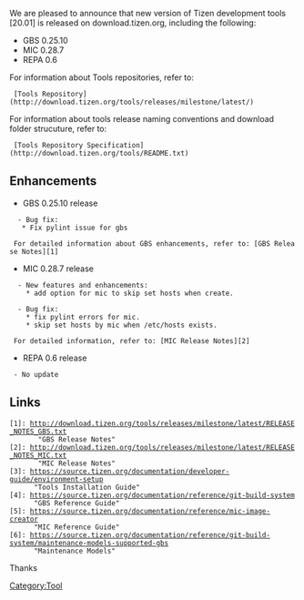We are pleased to announce that new version of Tizen development tools
\[20.01\] is released on download.tizen.org, including the following:

-   GBS 0.25.10
-   MIC 0.28.7
-   REPA 0.6

For information about Tools repositories, refer to:

` [Tools Repository](http://download.tizen.org/tools/releases/milestone/latest/)`

For information about tools release naming conventions and download
folder strucuture, refer to:

` [Tools Repository Specification](http://download.tizen.org/tools/README.txt)`

Enhancements
------------

-   GBS 0.25.10 release

`  - Bug fix:`\
`   * Fix pylint issue for gbs`

` For detailed information about GBS enhancements, refer to: [GBS Release Notes][1]`

-   MIC 0.28.7 release

`  - New features and enhancements:  `\
`    * add option for mic to skip set hosts when create.`\
`  `\
`  - Bug fix:`\
`    * fix pylint errors for mic.`\
`    * skip set hosts by mic when /etc/hosts exists.`

` For detailed information, refer to: [MIC Release Notes][2]`

-   REPA 0.6 release

` - No update`

Links
-----

`[1]: `[`http://download.tizen.org/tools/releases/milestone/latest/RELEASE_NOTES_GBS.txt`](http://download.tizen.org/tools/releases/milestone/latest/RELEASE_NOTES_GBS.txt)\
`       "GBS Release Notes"`\
`[2]: `[`http://download.tizen.org/tools/releases/milestone/latest/RELEASE_NOTES_MIC.txt`](http://download.tizen.org/tools/releases/milestone/latest/RELEASE_NOTES_MIC.txt)\
`       "MIC Release Notes"`\
`[3]: `[`https://source.tizen.org/documentation/developer-guide/environment-setup`](https://source.tizen.org/documentation/developer-guide/environment-setup)\
`      "Tools Installation Guide"`\
`[4]: `[`https://source.tizen.org/documentation/reference/git-build-system`](https://source.tizen.org/documentation/reference/git-build-system)\
`      "GBS Reference Guide"`\
`[5]: `[`https://source.tizen.org/documentation/reference/mic-image-creator`](https://source.tizen.org/documentation/reference/mic-image-creator)\
`      "MIC Reference Guide"`\
`[6]: `[`https://source.tizen.org/documentation/reference/git-build-system/maintenance-models-supported-gbs`](https://source.tizen.org/documentation/reference/git-build-system/maintenance-models-supported-gbs)\
`      "Maintenance Models"`

Thanks

[Category:Tool](Category:Tool "wikilink")
